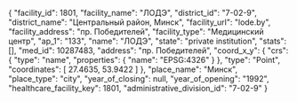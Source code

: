 {
    "facility_id": 1801,
    "facility_name": "ЛОДЭ",
    "district_id": "7-02-9",
    "district_name": "Центральный район, Минск",
    "facility_url": "lode.by",
    "facility_address": "пр. Победителей",
    "facility_type": "Медицинский центр",
    "ap_1": "133",
    "name": "ЛОДЭ",
    "state": "private institution",
    "stats": [],
    "med_id": 10287483,
    "address": "пр. Победителей",
    "coord_x_y": {
        "crs": {
            "type": "name",
            "properties": {
                "name": "EPSG:4326"
            }
        },
        "type": "Point",
        "coordinates": [
            27.4635,
            53.9422
        ]
    },
    "place_name": "Минск",
    "place_type": "city",
    "year_of_closing": null,
    "year_of_opening": "1992",
    "healthcare_facility_key": 1801,
    "administrative_division_id": "7-02-9"
}